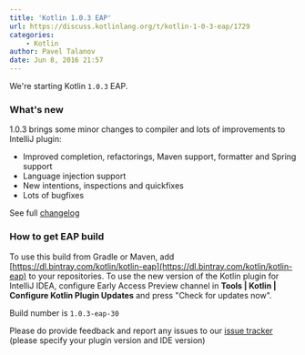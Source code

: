 ```yaml
---
title: 'Kotlin 1.0.3 EAP'
url: https://discuss.kotlinlang.org/t/kotlin-1-0-3-eap/1729
categories:
    - Kotlin
author: Pavel Talanov
date: Jun 8, 2016 21:57
---
```

We're starting Kotlin `1.0.3` EAP.

### What's new

1.0.3 brings some minor changes to compiler and lots of improvements to IntelliJ plugin:
- Improved completion, refactorings, Maven support, formatter and Spring support
- Language injection support
- New intentions, inspections and quickfixes
- Lots of bugfixes

See full [changelog](https://github.com/JetBrains/kotlin/blob/3731e170e459bf02b562464ca02ccb6812760ee2/ChangeLog.md)

### How to get EAP build

To use this build from Gradle or Maven, add [https://dl.bintray.com/kotlin/kotlin-eap](https://dl.bintray.com/kotlin/kotlin-eap) to your repositories.
To use the new version of the Kotlin plugin for IntelliJ IDEA, configure Early Access Preview channel in **Tools | Kotlin | Configure Kotlin Plugin Updates** and press "Check for updates now".

Build number is `1.0.3-eap-30`

Please do provide feedback and report any issues to our [issue tracker](https://youtrack.jetbrains.com/issues/KT#newissue) (please specify your plugin version and IDE version)
